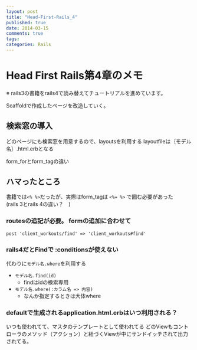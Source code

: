 ```yaml
---
layout: post
title: "Head-First-Rails_4"
published: true
date: 2014-03-15
comments: true
tags: 
categories: Rails
---
```


# Head First Rails第4章のメモ
※ rails3の書籍をrails4で読み替えてチュートリアルを進めています。  


Scaffoldで作成したページを改造していく。

## 検索窓の導入

どのページにも検索窓を用意するので、layoutsを利用する
layoutfileは｛モデル名｝.html.erbとなる

form_forとform_tagの違い

## ハマったところ

書籍では`<% %>`だったが、実際はform_tagは `<%= %>` で囲む必要があった  
(rails 3とrails 4の違い？　)  

### routesの追記が必要。 formの追加に合わせて
    post 'client_workouts/find' => 'client_workouts#find'


### rails4だとFindで :conditionsが使えない

代わりに`モデル名.where`を利用する  
* `モデル名.find(id)`
    - findはidの検索専用
* `モデル名.where(:カラム名 => 内容)`
    - なんか指定するときは大体where

### defaultで生成されるapplication.html.erbはいつ利用される？
いつも使われてて、マスタのテンプレートとして使われてる
どのViewもコントローラのメソッド（アクション）と紐づくViewが中にサンドイッチされて出力されてる。
